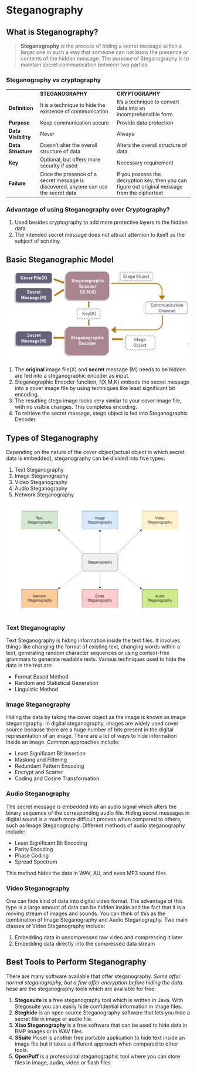 # Steganography

## What is Steganography?
> **Steganography** is the process of hiding a secret message within a larger one in such a way that someone can not know the presence or contents of the hidden message.
The purpose of Steganography is to maintain secret communication between two parties.

### Steganography vs cryptography
<table><td></td><td><span><strong><span>STEGANOGRAPHY</span></strong></span></td><td><span><strong><span>CRYPTOGRAPHY</span></strong></span></td></tr><tr><td><span><strong><span>Definition</span></strong></span></td><td><span>It is a technique to hide the existence of communication</span></td><td><span>It’s a technique to convert data into&nbsp;an incomprehensible form</span></td></tr><tr><td><span><strong><span>Purpose</span></strong></span></td><td><span>Keep communication secure</span></td><td><span>Provide data protection</span></td></tr><tr><td><span><strong><span>Data Visibility</span></strong></span></td><td><span>Never</span></td><td><span>Always</span></td></tr><tr><td><span><strong><span>Data Structure</span></strong></span></td><td><span>Doesn’t alter the overall structure of data</span></td><td ><span>Alters the overall structure of data</span></td></tr><tr><td ><span><strong><span>Key</span></strong></span></td><td><span>Optional, but offers more security if used</span></td><td><span>Necessary requirement</span></td></tr><tr><td><span><strong><span>Failure</span></strong></span></td><td><span>Once the presence of a secret message is discovered, anyone can use the secret data</span></td><td><span>If you possess the decryption key, then you can figure out original message from the ciphertext</span></td></tr></tbody></table>

 
### Advantage of using Steganography over Cryptography?
1. Used besides cryptography to add more protective layers to the hidden data.
2. The intended secret message does not attract attention to itself as the subject of scrutiny.

## Basic Steganographic Model
![Steganographic Model!](/images/2_model.png "Steganographic Model")

1. The **original** image file(X) and **secret** message (M) needs to be hidden are fed into a steganographic encoder as input. 
2. Steganographic Encoder function, f(X,M,K) embeds the secret message into a cover image file by using techniques like least significant bit encoding.
3. The resulting stego image looks very similar to your cover image file, with no visible changes. This completes encoding. 
4. To retrieve the secret message, stego object is fed into Steganographic Decoder.


## Types of Steganography
Depending on the nature of the cover object(actual object in which secret data is embedded), steganography can be divided into five types:
1. Text Steganography
2. Image Steganography
3. Video Steganography
4. Audio Steganography
5. Network Steganography

![Types of Steganography!](/images/1_types.png "Types of Steganography")


### Text Steganography
Text Steganography is hiding information inside the text files. It involves things like changing the format of existing text, changing words within a text, generating random character sequences or using context-free grammars to generate readable texts. Various techniques used to hide the data in the text are:
* Format Based Method
* Random and Statistical Generation
* Linguistic Method

### Image Steganography
Hiding the data by taking the cover object as the image is known as image steganography.  In digital steganography, images are widely used cover source because there are a huge number of bits present in the digital representation of an image. There are a lot of ways to hide information inside an image. Common approaches include:
* Least Significant Bit Insertion
* Masking and Filtering
* Redundant Pattern Encoding
* Encrypt and Scatter
* Coding and Cosine Transformation

### Audio Steganography
The secret message is embedded into an audio signal which alters the binary sequence of the corresponding audio file. Hiding secret messages in digital sound is a much more difficult process when compared to others, such as Image Steganography. Different methods of audio steganography include:
* Least Significant Bit Encoding
* Parity Encoding
* Phase Coding
* Spread Spectrum

This method hides the data in WAV, AU, and even MP3 sound files.


### Video Steganography
One can hide kind of data into digital video format. The advantage of this type is a large amount of data can be hidden inside and the fact that it is a moving stream of images and sounds. You can think of this as the combination of Image Steganography and Audio Steganography. 
Two main classes of Video Steganography include:
1. Embedding data in uncompressed raw video and compressing it later
2. Embedding data directly into the compressed data stream

## Best Tools to Perform Steganography
There are many software available that offer steganography. *Some offer normal steganography, but a few offer encryption before hiding the data.*
hese are the steganography tools which are available for free:
1. **Stegosuite** is a free steganography tool which is written in Java. With Stegosuite you can easily hide confidential information in image files.
2. **Steghide** is an open source Steganography software that lets you hide a secret file in image or audio file.
3. **Xiao Steganography** is a free software that can be used to hide data in BMP images or in WAV files.
4. **SSuite** Picsel is another free portable application to hide text inside an image file but it takes a different approach when compared to other tools.
5. **OpenPuff** is a professional steganographic tool where you can store files in image, audio, video or flash files

